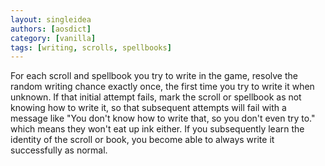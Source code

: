 ```yaml
---
layout: singleidea
authors: [aosdict]
category: [vanilla]
tags: [writing, scrolls, spellbooks]
---
```

For each scroll and spellbook you try to write in the game, resolve the random
writing chance exactly once, the first time you try to write it when unknown. If
that initial attempt fails, mark the scroll or spellbook as not knowing how to
write it, so that subsequent attempts will fail with a message like "You don't
know how to write that, so you don't even try to." which means they won't eat up
ink either. If you subsequently learn the identity of the scroll or book, you
become able to always write it successfully as normal.
